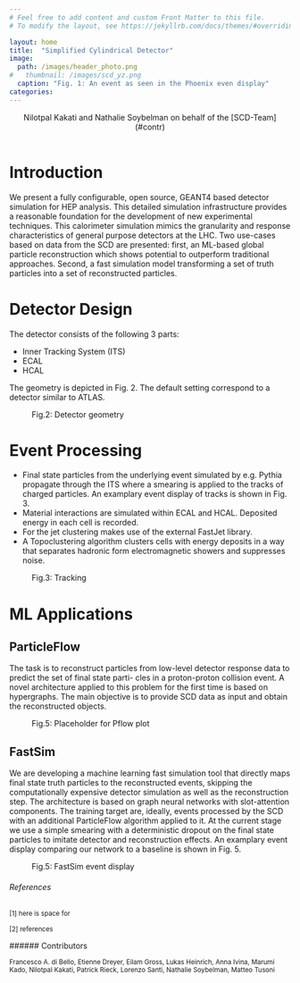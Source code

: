 ```yaml
---
# Feel free to add content and custom Front Matter to this file.
# To modify the layout, see https://jekyllrb.com/docs/themes/#overriding-theme-defaults

layout: home
title:  "Simplified Cylindrical Detector"
image: 
  path: /images/header_photo.png
#   thumbnail: /images/scd_yz.png
  caption: "Fig. 1: An event as seen in the Phoenix even display"
categories:
---
```

<div align="center">
Nilotpal Kakati and Nathalie Soybelman on behalf of the [SCD-Team](#contr)
</div>
<br />

# Introduction

We present a fully configurable, open source, GEANT4 based detector simulation for HEP analysis. This detailed simulation infrastructure provides a reasonable foundation for the development of new experimental techniques. This calorimeter simulation mimics the granularity and response characteristics of general purpose detectors at the LHC. Two use-cases based on data from the SCD are presented: first, an ML-based global particle reconstruction which shows potential to outperform traditional approaches. Second, a fast simulation model transforming a set of truth particles into a set of reconstructed particles.

# Detector Design

The detector consists of the following 3 parts:

- Inner Tracking System (ITS)
- ECAL
- HCAL

The geometry is depicted in Fig. 2. The default setting correspond to a detector similar to ATLAS. 

<figure style="width: 300px" class="align-right">
  <img src="{{ '/images/scd_yz.png' | absolute_url }}" alt="">
  <figcaption>Fig.2: Detector geometry</figcaption>
</figure> 


# Event Processing

- Final state particles from the underlying event simulated by e.g. Pythia propagate through the ITS where a smearing is applied to the tracks of charged particles. An examplary event display of tracks is shown in Fig. 3.
- Material interactions are simulated within ECAL and HCAL. Deposited energy in each cell is recorded.
- For the jet clustering makes use of the external FastJet library.
- A Topoclustering algorithm clusters cells with energy deposits in a way that separates hadronic form electromagnetic showers and suppresses noise.

<figure style="width: 300px" class="align-right">
  <img src="{{ '/images/tracks.png' | absolute_url }}" alt="">
  <figcaption>Fig.3: Tracking</figcaption>
</figure> 

# ML Applications 

## ParticleFlow 

The task is to reconstruct particles from low-level
detector response data to predict the set of final state parti-
cles in a proton-proton collision event. A novel architecture applied to this problem for the first time is based on hypergraphs. The main objective is to provide SCD data as input and obtain the reconstructed objects.
<figure style="width: 300px" class="align-right">
  <img src="{{ '/images/tracks.pdf' | absolute_url }}" alt="">
  <figcaption>Fig.5: Placeholder for Pflow plot</figcaption>
</figure> 

## FastSim 

We are developing a machine learning fast simulation tool that directly maps final state truth particles to the reconstructed events, skipping the computationally expensive detector simulation as well as the reconstruction step. The architecture is based on graph neural networks with slot-attention components. The training target are, ideally, events processed by the SCD with an additional ParticleFlow algorithm applied to it. At the current stage we use a simple smearing with a deterministic dropout on the final state particles to imitate detector and reconstruction effects. An examplary event display comparing our network to a baseline is shown in Fig. 5.
<figure style="width: 300px" class="align-left">
  <img src="{{ '/images/tracks.pdf' | absolute_url }}" alt="">
  <figcaption>Fig.5: FastSim event display</figcaption>
</figure> 

###### References

<sub>[1] here is space for</sub>

<sub>[2] references</sub>

<a name="contr">
###### Contributors
</a>

<sub>Francesco A. di Bello, Etienne Dreyer, Eilam Gross, Lukas Heinrich, Anna Ivina, Marumi Kado, Nilotpal Kakati, Patrick Rieck, Lorenzo Santi, Nathalie Soybelman, Matteo Tusoni</sub>

<figure style="width: 700px" class="align-left">
  <img src="{{ '/images/logos.png' | absolute_url }}" alt="">
</figure> 

